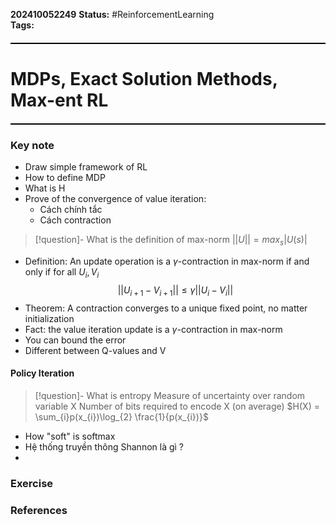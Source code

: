 **202410052249**
**Status:** #ReinforcementLearning  
**Tags:** 
<hr style="border: none; height: 2px; background-color: #000000; margin: 20px 0;">

# MDPs, Exact Solution Methods, Max-ent RL
<hr style="border: none; height: 2px; background-color: #000000; margin: 20px 0;">

### Key note
- Draw simple framework of RL 
- How to define MDP
- What is H
- Prove of the convergence of value iteration:
	- Cách chính tắc
	- Cách contraction
>[!question]- What is the definition of max-norm
>$||U||=max_{s}|U(s)|$

- Definition: An update operation is a $\gamma$-contraction in max-norm if and only if for all $U_{i}, V_{i}$
$$
||U_{{i+1}} - V_{i+1}|| \le \gamma||U_{i} - V_{i}||
$$
- Theorem: A contraction converges to a unique fixed point, no matter initialization
- Fact: the value iteration update is a $\gamma$-contraction in max-norm
- You can bound the error
- Different between Q-values and V

#### Policy Iteration
>[!question]- What is entropy
>Measure of uncertainty over random variable X
>Number of bits required to encode X (on average)
>$H(X) = \sum_{i}p(x_{i})\log_{2} \frac{1}{p(x_{i})}$

- How "soft" is softmax
- Hệ thống truyền thông Shannon là gì ?
- 
### Exercise


### References

